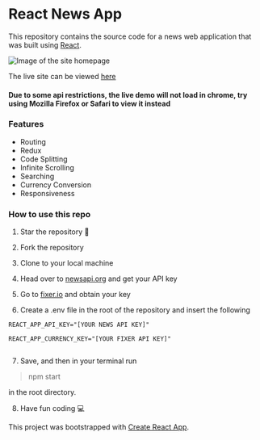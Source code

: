 # React News App

This repository contains the source code for a news web application that was built using  [React](https://reactjs.org).


![Image of the site homepage](https://res.cloudinary.com/dm6nbay0f/image/upload/v1577343304/Screenshot_104.png)


The live site can be viewed [here](http://my-news-app.surge.sh)
#### Due to some api restrictions, the live demo will not load in chrome, try using Mozilla Firefox or Safari to view it instead


### Features
* Routing
* Redux
* Code Splitting 
* Infinite Scrolling
* Searching
* Currency Conversion
* Responsiveness

### How to use this repo

1. Star the repository 🌟

2. Fork the repository

3. Clone to your local machine

4. Head over to [newsapi.org](https://newsapi.org/) and get your API key

5. Go to [fixer.io](https://fixer.io/product) and obtain your key

6. Create a .env file in the root of the repository and insert the following

````
REACT_APP_API_KEY="[YOUR NEWS API KEY]"

REACT_APP_CURRENCY_KEY="[YOUR FIXER API KEY]"


````


7. Save, and then in your terminal run 

> npm start

in the root directory.


8. Have fun coding 💻



This project was bootstrapped with [Create React App](https://github.com/facebook/create-react-app).



